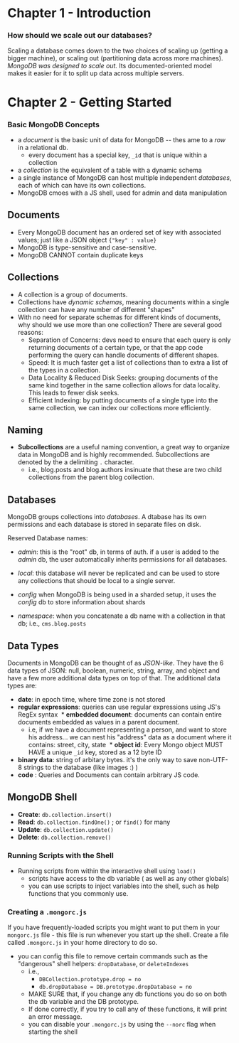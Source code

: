# Chapter 1 - Introduction

### How should we scale out our databases?
Scaling a database comes down to the two choices of scaling up (getting a bigger machine), or scaling out (partitioning data across more machines).
_MongoDB was designed to scale out._ Its documented-oriented model makes it easier for it to split up data across multiple servers.


# Chapter 2 - Getting Started

### Basic MongoDB Concepts

* a _document_ is the basic unit of data for MongoDB -- thes ame to a _row_ in a relational db.
  - every document has a special key, `_id` that is unique within a collection
* a _collection_ is the equivalent of a table with a dynamic schema
* a single instance of MongoDB can host multiple independent _databases_, each of which can have its own collections.
* MongoDB cmoes with a JS shell, used for admin and data manipulation

## Documents 

* Every MongoDB document has an ordered set of key with associated values; just like a JSON object `{"key" : value}`
* MongoDB is type-sensitive and case-sensitive. 
* MongoDB CANNOT contain duplicate keys

## Collections

* A collection is a group of documents.
* Collections have _dynamic schemas_, meaning documents within a single collection can have any number of different "shapes"
* With no need for separate schemas for different kinds of documents, why should we use more than one collection? There are several good reasons:
    * Separation of Concerns: devs need to ensure that each query is only returning documents of a certain type, or that the app code performing the query can handle documents of different shapes.
    * Speed: It is much faster get a list of collections than to extra a list of the types in a collection. 
    * Data Locality & Reduced Disk Seeks: grouping documents of the same kind together in the same collection allows for data locality. This leads to fewer disk seeks.
    * Efficient Indexing: by putting documents of a single type into the same collection, we can index our collections more efficiently.


## Naming

* __Subcollections__ are a useful naming convention, a great way to organize data in MongoDB and is highly recommended. Subcollections are denoted by the a delimiting `.` character.
    * i.e., blog.posts and blog.authors insinuate that these are two child collections from the parent blog collection. 

## Databases
MongoDB groups collections into _databases_. A dtabase has its own permissions and each database is stored in separate files on disk.

Reserved Database names:
  * _admin_: this is the "root" db, in terms of auth. if a user is added to the _admin_ db, the user automatically inherits permissions for all databases. 
  * _local_: this database will never be replicated and can be used to store any collections that should be local to a single server. 
  * _config_ when MongoDB is being used in a sharded setup, it uses the _config_ db to store information about shards

* _namespace_: when you concatenate a db name with a collection in that db; i.e., `cms.blog.posts`


## Data Types 

Documents in MongoDB can be thought of as _JSON-like_. They have the 6 data types of JSON: null, boolean, numeric, string, array, and object and have a few more additional data types on top of that. The additional data types are: 
  * __date__: in epoch time, where time zone is not stored
  * __regular expressions__: queries can use regular expressions using JS's RegEx syntax
  * __embedded document__: documents can contain entire documents embedded as values in a parent document. 
      * i.e, if we have a document representing a person, and want to store his address... we can nest his "address" data as a document where it contains: street, city, state
  * __object id__: Every Mongo object MUST HAVE a unique `_id` key, stored as a 12 byte ID
  * __binary data__: string of arbitary bytes. it's the only way to save non-UTF-8 strings to the database (like images :) )
  * __code__ : Queries and Documents can contain arbitrary JS code.
  
 
## MongoDB Shell

* __Create__: `db.collection.insert()`
* __Read__: `db.collection.findOne()` ; or `find()` for many
* __Update__: `db.collection.update()`
* __Delete__: `db.collection.remove()`

### Running Scripts with the Shell

* Running scripts from within the interactive shell using `load()`
    * scripts have access to the db variable ( as well as any other globals)
    * you can use scripts to inject variables into the shell, such as help functions that you commonly use.
    
    
### Creating a `.mongorc.js`

If you have frequently-loaded scripts you might want to put them in your `mongorc.js` file - this file is run whenever you start up the shell. Create a file called `.mongorc.js` in your home directory to do so.

* you can config this file to remove certain commands such as the "dangerous" shell helpers: `dropDatabase`, or `deleteIndexes`
    * i.e., 
        - `DBCollection.prototype.drop = no`
        - `db.dropDatabase = DB.prototype.dropDatabase = no`
    * MAKE SURE that, if you change any db functions you do so on both the db variable and the DB prototype.
    * If done correctly, if you try to call any of these functions, it will print an error message.
    * you can disable your `.mongorc.js` by using the `--norc` flag when starting the shell
    
    
